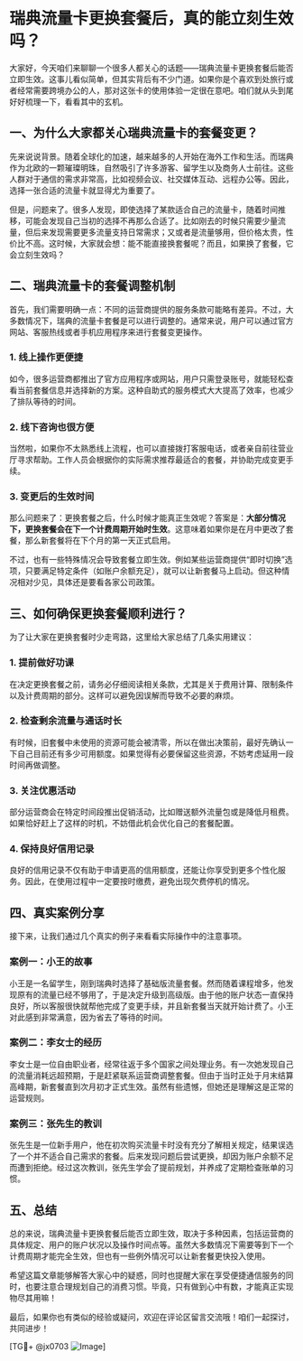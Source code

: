 # 瑞典流量卡更换套餐后，真的能立刻生效吗？

大家好，今天咱们来聊聊一个很多人都关心的话题——瑞典流量卡更换套餐后能否立即生效。这事儿看似简单，但其实背后有不少门道。如果你是个喜欢到处旅行或者经常需要跨境办公的人，那对这张卡的使用体验一定很在意吧。咱们就从头到尾好好梳理一下，看看其中的玄机。

## 一、为什么大家都关心瑞典流量卡的套餐变更？

先来说说背景。随着全球化的加速，越来越多的人开始在海外工作和生活。而瑞典作为北欧的一颗璀璨明珠，自然吸引了许多游客、留学生以及商务人士前往。这些人群对于通信的需求非常高，比如视频会议、社交媒体互动、远程办公等。因此，选择一张合适的流量卡就显得尤为重要了。

但是，问题来了。很多人发现，即使选择了某款适合自己的流量卡，随着时间推移，可能会发现自己当初的选择不再那么合适了。比如刚去的时候只需要少量流量，但后来发现需要更多流量支持日常需求；又或者是流量够用，但价格太贵，性价比不高。这时候，大家就会想：能不能直接换套餐呢？而且，如果换了套餐，它会立刻生效吗？

## 二、瑞典流量卡的套餐调整机制

首先，我们需要明确一点：不同的运营商提供的服务条款可能略有差异。不过，大多数情况下，瑞典的流量卡套餐是可以进行调整的。通常来说，用户可以通过官方网站、客服热线或者手机应用程序来进行套餐变更操作。

### 1. **线上操作更便捷**
如今，很多运营商都推出了官方应用程序或网站，用户只需登录账号，就能轻松查看当前套餐信息并选择新的方案。这种自助式的服务模式大大提高了效率，也减少了排队等待的时间。

### 2. **线下咨询也很方便**
当然啦，如果你不太熟悉线上流程，也可以直接拨打客服电话，或者亲自前往营业厅寻求帮助。工作人员会根据你的实际需求推荐最适合的套餐，并协助完成变更手续。

### 3. **变更后的生效时间**
那么问题来了：更换套餐之后，什么时候才能真正生效呢？答案是：**大部分情况下，更换套餐会在下一个计费周期开始时生效**。这意味着如果你是在月中更改了套餐，那么新套餐将在下个月的第一天正式启用。

不过，也有一些特殊情况会导致套餐立即生效。例如某些运营商提供“即时切换”选项，只要满足特定条件（如账户余额充足），就可以让新套餐马上启动。但这种情况相对少见，具体还是要看各家公司政策。

## 三、如何确保更换套餐顺利进行？

为了让大家在更换套餐时少走弯路，这里给大家总结了几条实用建议：

### 1. **提前做好功课**
在决定更换套餐之前，请务必仔细阅读相关条款，尤其是关于费用计算、限制条件以及计费周期的部分。这样可以避免因误解而导致不必要的麻烦。

### 2. **检查剩余流量与通话时长**
有时候，旧套餐中未使用的资源可能会被清零，所以在做出决策前，最好先确认一下自己目前还有多少可用额度。如果觉得有必要保留这些资源，不妨考虑延用一段时间再做调整。

### 3. **关注优惠活动**
部分运营商会在特定时间段推出促销活动，比如赠送额外流量包或是降低月租费。如果恰好赶上了这样的时机，不妨借此机会优化自己的套餐配置。

### 4. **保持良好信用记录**
良好的信用记录不仅有助于申请更高的信用额度，还能让你享受到更多个性化服务。因此，在使用过程中一定要按时缴费，避免出现欠费停机的情况。

## 四、真实案例分享

接下来，让我们通过几个真实的例子来看看实际操作中的注意事项。

### 案例一：小王的故事
小王是一名留学生，刚到瑞典时选择了基础版流量套餐。然而随着课程增多，他发现原有的流量已经不够用了，于是决定升级到高级版。由于他的账户状态一直保持良好，所以客服很快就帮他完成了变更手续，并且新套餐当天就开始计费了。小王对此感到非常满意，因为省去了等待的时间。

### 案例二：李女士的经历
李女士是一位自由职业者，经常往返于多个国家之间处理业务。有一次她发现自己的流量消耗远超预期，于是赶紧联系运营商调整套餐。但由于当时正处于月末结算高峰期，新套餐直到次月初才正式生效。虽然有些遗憾，但她还是理解这是正常的运营规则。

### 案例三：张先生的教训
张先生是一位新手用户，他在初次购买流量卡时没有充分了解相关规定，结果误选了一个并不适合自己需求的套餐。后来发现问题后尝试更换，却因为账户余额不足而遭到拒绝。经过这次教训，张先生学会了提前规划，并养成了定期检查账单的习惯。

## 五、总结

总的来说，瑞典流量卡更换套餐后能否立即生效，取决于多种因素，包括运营商的具体规定、用户的账户状况以及操作时间点等。虽然大多数情况下需要等到下一个计费周期才能完全生效，但也有一些例外情况可以让新套餐更快投入使用。

希望这篇文章能够解答大家心中的疑惑，同时也提醒大家在享受便捷通信服务的同时，也要注意合理规划自己的消费习惯。毕竟，只有做到心中有数，才能真正实现物尽其用嘛！

最后，如果你也有类似的经验或疑问，欢迎在评论区留言交流哦！咱们一起探讨，共同进步！

[TG💪+ @jx0703 ![Image](https://github.com/user-attachments/assets/dbca1d08-cadb-493c-b0ec-ad6f7a83f270)]